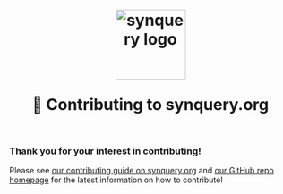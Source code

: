 <h1 align="center" style="margin-top: 1em; margin-bottom: 2em;">
  <p><a href="https://synquery.org"><img alt="synquery logo" src="./syn-transparent.png" alt="synquery.org" width="125"></a></p>
  <p>🥂 Contributing to synquery.org</p>
</h1>

### Thank you for your interest in contributing!

Please see [our contributing guide on synquery.org](https://synquery.org/en/contributing/) and [our GitHub repo homepage](https://github.com/synquery/synquery-org-website#how-to-contribute) for the latest information on how to contribute!

